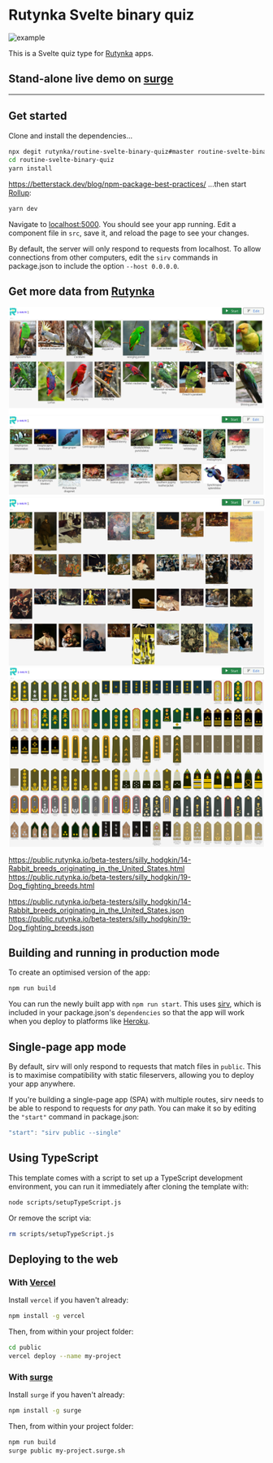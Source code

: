 # Rutynka Svelte binary quiz

![example](rutynka_binary_quiz_anime.gif "Example")

This is a Svelte quiz type for [Rutynka](https://rutynka.io) apps.

## Stand-alone live demo on [surge](https://rutynka-svelte-binary-quiz.surge.sh)


---

## Get started

Clone and install the dependencies...

```bash
npx degit rutynka/routine-svelte-binary-quiz#master routine-svelte-binary-quiz.git
cd routine-svelte-binary-quiz
yarn install
```

https://betterstack.dev/blog/npm-package-best-practices/
...then start [Rollup](https://rollupjs.org):

```bash
yarn dev
```

Navigate to [localhost:5000](http://localhost:5000). You should see your app running. Edit a component file in `src`, save it, and reload the page to see your changes.

By default, the server will only respond to requests from localhost. To allow connections from other computers, edit the `sirv` commands in package.json to include the option `--host 0.0.0.0`.

## Get more data from [Rutynka](https://rutynka.io)

![parrots](public/parrots.png "Parrots")
![fish](public/fish.png "Fish")
![paintings](public/paintings.png "Paintings")
![officers](public/officers.png "Officers")

https://public.rutynka.io/beta-testers/silly_hodgkin/14-Rabbit_breeds_originating_in_the_United_States.html
https://public.rutynka.io/beta-testers/silly_hodgkin/19-Dog_fighting_breeds.html

https://public.rutynka.io/beta-testers/silly_hodgkin/14-Rabbit_breeds_originating_in_the_United_States.json
https://public.rutynka.io/beta-testers/silly_hodgkin/19-Dog_fighting_breeds.json

## Building and running in production mode

To create an optimised version of the app:

```bash
npm run build
```

You can run the newly built app with `npm run start`. This uses [sirv](https://github.com/lukeed/sirv), which is included in your package.json's `dependencies` so that the app will work when you deploy to platforms like [Heroku](https://heroku.com).

## Single-page app mode

By default, sirv will only respond to requests that match files in `public`. This is to maximise compatibility with static fileservers, allowing you to deploy your app anywhere.

If you're building a single-page app (SPA) with multiple routes, sirv needs to be able to respond to requests for *any* path. You can make it so by editing the `"start"` command in package.json:

```js
"start": "sirv public --single"
```

## Using TypeScript

This template comes with a script to set up a TypeScript development environment, you can run it immediately after cloning the template with:

```bash
node scripts/setupTypeScript.js
```

Or remove the script via:

```bash
rm scripts/setupTypeScript.js
```

## Deploying to the web

### With [Vercel](https://vercel.com)

Install `vercel` if you haven't already:

```bash
npm install -g vercel
```

Then, from within your project folder:

```bash
cd public
vercel deploy --name my-project
```

### With [surge](https://surge.sh/)

Install `surge` if you haven't already:

```bash
npm install -g surge
```

Then, from within your project folder:

```bash
npm run build
surge public my-project.surge.sh
```
